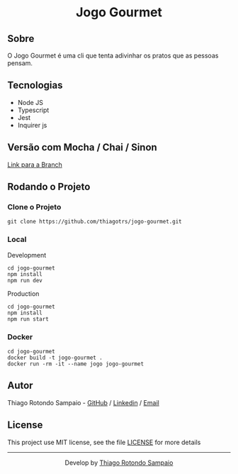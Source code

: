 <h1 align="center">Jogo Gourmet</h1>

## Sobre

O Jogo Gourmet é uma cli que tenta adivinhar os pratos que as pessoas pensam.

## Tecnologias

- Node JS
- Typescript
- Jest
- Inquirer js

## Versão com Mocha / Chai / Sinon

[Link para a Branch](https://github.com/thiagotrs/jogo-gourmet/tree/feat/mocha-chai)

## Rodando o Projeto

### Clone o Projeto

```git
git clone https://github.com/thiagotrs/jogo-gourmet.git
```

### Local

Development
```shell
cd jogo-gourmet
npm install
npm run dev
```

Production
```shell
cd jogo-gourmet
npm install
npm run start
```

### Docker

```shell
cd jogo-gourmet
docker build -t jogo-gourmet .
docker run -rm -it --name jogo jogo-gourmet
```

## Autor

Thiago Rotondo Sampaio - [GitHub](https://github.com/thiagotrs) / [Linkedin](https://www.linkedin.com/in/thiago-rotondo-sampaio) / [Email](mailto:thiagorot@gmail.com)

## License

This project use MIT license, see the file [LICENSE](./LICENSE.md) for more details

---

<p align="center">Develop by <a href="https://github.com/thiagotrs">Thiago Rotondo Sampaio</a></p>